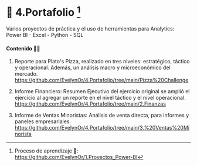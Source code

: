 # 💼 4.Portafolio [^1]  
Varios proyectos de práctica y el uso de herramientas para Analytics:  Power BI - Excel - Python - SQL

#### Contenido 👩‍💻

1. Reporte para Plato's Pizza, realizado en tres niveles: estratégico, táctico y operacional. Además, un análisis macro y microeconómico del mercado. https://github.com/EvelynOr/4.Portafolio/tree/main/Pizza%20Challenge

2. Informe Financiero: Resumen Ejecutivo del ejercicio original se amplió el ejercicio al agregar un reporte en el nivel táctico y el nivel operacional. https://github.com/EvelynOr/4.Portafolio/tree/main/2.Finanzas

3. Informe de Ventas Minoristas: Análisis de venta directa, para informes y paneles empresariales. https://github.com/EvelynOr/4.Portafolio/tree/main/3.%20Ventas%20Minorista



[^1]: Proceso de aprendizaje 👣: https://github.com/EvelynOr/1.Proyectos_Power-BI 

